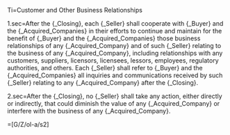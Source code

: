 Ti=Customer and Other Business Relationships

1.sec=After the {_Closing}, each {_Seller} shall cooperate with {_Buyer} and the {_Acquired_Companies} in their efforts to continue and maintain for the benefit of {_Buyer} and the {_Acquired_Companies} those business relationships of any {_Acquired_Company} and of such {_Seller} relating to the business of any {_Acquired_Company}, including relationships with any customers, suppliers, licensors, licensees, lessors, employees, regulatory authorities, and others.  Each {_Seller} shall refer to {_Buyer} and the {_Acquired_Companies} all inquiries and communications received by such {_Seller} relating to any {_Acquired_Company} after the {_Closing}.

2.sec=After the {_Closing}, no {_Seller} shall take any action, either directly or indirectly, that could diminish the value of any {_Acquired_Company} or interfere with the business of any {_Acquired_Company}.

=[G/Z/ol-a/s2]
